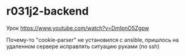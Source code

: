 # r031j2-backend
Урок
https://www.youtube.com/watch?v=DmIpnO5Zgpw

Почему-то "cookie-parser" не установился с ansible, 
пришлось на удаленном сервере исправлять ситуацию руками (по ssh)
